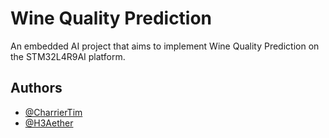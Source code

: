 
# Wine Quality Prediction

An embedded AI project that aims to implement Wine Quality Prediction on the STM32L4R9AI platform.

## Authors

- [@CharrierTim](https://github.com/CharrierTim)
- [@H3Aether](https://github.com/H3Aether)
